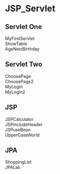# JSP_Servlet

## Servlet One
MyFirstServlet <br/>
ShowTable<br/>
AgeNextBirthday


## Servlet Two
ChoosePage<br/>
ChoosePage2<br/>
MyLogin<br/>
MyLogin2


## JSP
JSPCalculator<br/>
JSPincludeHeader<br/>
JSPuseBean<br/>
UpperCaseWorld

## JPA
ShoppingList <br/>
JPALab
